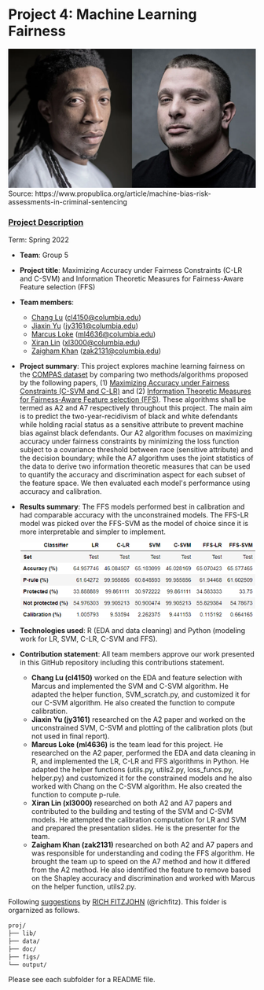 # Project 4: Machine Learning Fairness

<img src="figs/propublica.png" width="600">
Source: https://www.propublica.org/article/machine-bias-risk-assessments-in-criminal-sentencing

### [Project Description](doc/project4_desc.md)

Term: Spring 2022

+ **Team**: Group 5
+ **Project title**: Maximizing Accuracy under Fairness Constraints (C-LR and C-SVM) and Information Theoretic Measures for Fairness-Aware Feature selection (FFS) 
+ **Team members**:
  + [Chang Lu](cl4150@columbia.edu) (cl4150@columbia.edu)
  + [Jiaxin Yu](jy3161@columbia.edu) (jy3161@columbia.edu)
  + [Marcus Loke](https://www.linkedin.com/in/lokemarcus/) (ml4636@columbia.edu)
  + [Xiran Lin](xl3000@columbia.edu) (xl3000@columbia.edu)
  + [Zaigham Khan](https://www.linkedin.com/in/zaigham-khan-columbia/) (zak2131@columbia.edu)

+ **Project summary**: This project explores machine learning fairness on the [COMPAS dataset](https://www.propublica.org/datastore/dataset/compas-recidivism-risk-score-data-and-analysis) by comparing two methods/algorithms proposed by the following papers, (1) [Maximizing Accuracy under Fairness Constraints (C-SVM and C-LR)](doc/Fairness_Constraints_Mechanisms_for_Fair_Classification.pdf) and (2) [Information Theoretic Measures for Fairness-Aware Feature selection (FFS)](doc/Information_Theoretic_Measures_for_Fairness-aware_Feature_Selection.pdf). These algorithms shall be termed as A2 and A7 respectively throughout this project. The main aim is to predict the two-year-recidivism of black and white defendants while holding racial status as a sensitive attribute to prevent machine bias against black defendants. Our A2 algorithm focuses on maximizing accuracy under fairness constraints by minimizing the loss function subject to a covariance threshold between race (sensitive attribute) and the decision boundary; while the A7 algorithm uses the joint statistics of the data to derive two information theoretic measures that can be used to quantify the accuracy and discrimination aspect for each subset of the feature space. We then evaluated each model's performance using accuracy and calibration. 

+ **Results summary**: The FFS models performed best in calibration and had comparable accuracy with the unconstrained models. The FFS-LR model was picked over the FFS-SVM as the model of choice since it is more interpretable and simpler to implement.

  <img src="figs/results_summary.png" width="500">

+ **Technologies used**: R (EDA and data cleaning) and Python (modeling work for LR, SVM, C-LR, C-SVM and FFS).
	
+ **Contribution statement**: All team members approve our work presented in this GitHub repository including this contributions statement. 
  + **Chang Lu (cl4150)** worked on the EDA and feature selection with Marcus and implemented the SVM and C-SVM algorithm. He adapted the helper function, SVM_scratch.py, and customized it for our C-SVM algorithm. He also created the function to compute calibration.
  + **Jiaxin Yu (jy3161)** researched on the A2 paper and worked on the unconstrained SVM, C-SVM and plotting of the calibration plots (but not used in final report). 
  + **Marcus Loke (ml4636)** is the team lead for this project. He researched on the A2 paper, performed the EDA and data cleaning in R, and implemented the LR, C-LR and FFS algorithms in Python. He adapted the helper functions (utils.py, utils2.py, loss_funcs.py, helper.py) and customized it for the constrained models and he also worked with Chang on the C-SVM algorithm. He also created the function to compute p-rule. 
  + **Xiran Lin (xl3000)** researched on both A2 and A7 papers and contributed to the building and testing of the SVM and C-SVM models. He attempted the calibration computation for LR and SVM and prepared the presentation slides. He is the presenter for the team.
  + **Zaigham Khan (zak2131)** researched on both A2 and A7 papers and was responsible for understanding and coding the FFS algorithm. He brought the team up to speed on the A7 method and how it differed from the A2 method. He also identified the feature to remove based on the Shapley accuracy and discrimination and worked with Marcus on the helper function, utils2.py.

Following [suggestions](http://nicercode.github.io/blog/2013-04-05-projects/) by [RICH FITZJOHN](http://nicercode.github.io/about/#Team) (@richfitz). This folder is orgarnized as follows.

```
proj/
├── lib/
├── data/
├── doc/
├── figs/
└── output/
```

Please see each subfolder for a README file.
